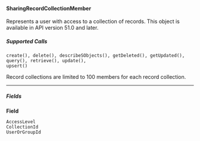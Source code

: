 #### SharingRecordCollectionMember

Represents a user with access to a collection of records. This object is available in API version 51.0 and later.

##### Supported Calls
```
create(), delete(), describeSObjects(), getDeleted(), getUpdated(), query(), retrieve(), update(),
upsert()

```
Record collections are limited to 100 members for each record collection.


-----

##### Fields

**Field**
```
AccessLevel
CollectionId
UserOrGroupId
